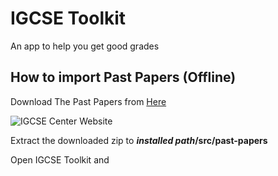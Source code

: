 # IGCSE Toolkit

An app to help you get good grades



## How to import Past Papers (Offline)

Download The Past Papers from [Here](https://drive.google.com/drive/folders/0BzumkDfi9230dlpvM0hzUWJKbnc)

![IGCSE Center Website](./readme)

Extract the downloaded zip to __*installed path*/src/past-papers__

Open IGCSE Toolkit and 









